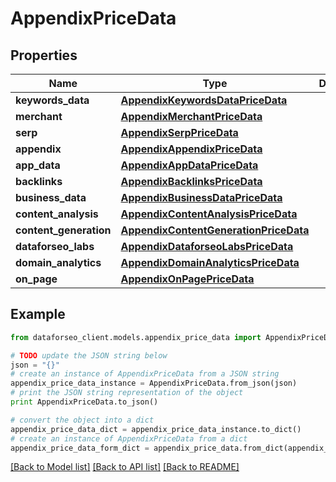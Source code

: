 # AppendixPriceData


## Properties

Name | Type | Description | Notes
------------ | ------------- | ------------- | -------------
**keywords_data** | [**AppendixKeywordsDataPriceData**](AppendixKeywordsDataPriceData.md) |  | [optional] 
**merchant** | [**AppendixMerchantPriceData**](AppendixMerchantPriceData.md) |  | [optional] 
**serp** | [**AppendixSerpPriceData**](AppendixSerpPriceData.md) |  | [optional] 
**appendix** | [**AppendixAppendixPriceData**](AppendixAppendixPriceData.md) |  | [optional] 
**app_data** | [**AppendixAppDataPriceData**](AppendixAppDataPriceData.md) |  | [optional] 
**backlinks** | [**AppendixBacklinksPriceData**](AppendixBacklinksPriceData.md) |  | [optional] 
**business_data** | [**AppendixBusinessDataPriceData**](AppendixBusinessDataPriceData.md) |  | [optional] 
**content_analysis** | [**AppendixContentAnalysisPriceData**](AppendixContentAnalysisPriceData.md) |  | [optional] 
**content_generation** | [**AppendixContentGenerationPriceData**](AppendixContentGenerationPriceData.md) |  | [optional] 
**dataforseo_labs** | [**AppendixDataforseoLabsPriceData**](AppendixDataforseoLabsPriceData.md) |  | [optional] 
**domain_analytics** | [**AppendixDomainAnalyticsPriceData**](AppendixDomainAnalyticsPriceData.md) |  | [optional] 
**on_page** | [**AppendixOnPagePriceData**](AppendixOnPagePriceData.md) |  | [optional] 

## Example

```python
from dataforseo_client.models.appendix_price_data import AppendixPriceData

# TODO update the JSON string below
json = "{}"
# create an instance of AppendixPriceData from a JSON string
appendix_price_data_instance = AppendixPriceData.from_json(json)
# print the JSON string representation of the object
print AppendixPriceData.to_json()

# convert the object into a dict
appendix_price_data_dict = appendix_price_data_instance.to_dict()
# create an instance of AppendixPriceData from a dict
appendix_price_data_form_dict = appendix_price_data.from_dict(appendix_price_data_dict)
```
[[Back to Model list]](../README.md#documentation-for-models) [[Back to API list]](../README.md#documentation-for-api-endpoints) [[Back to README]](../README.md)


